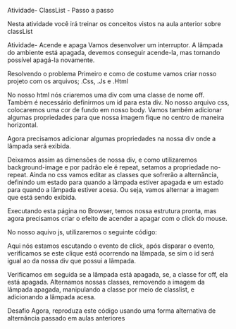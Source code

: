 Atividade- ClassList - Passo a passo

Nesta atividade você irá treinar os conceitos vistos na aula anterior sobre classList

Atividade- Acende e apaga
Vamos desenvolver um interruptor. A lâmpada do ambiente está apagada, devemos conseguir acende-la, mas tornando possível apagá-la novamente.

Resolvendo o problema
Primeiro e como de costume vamos criar nosso projeto com os arquivos; .Css, .Js e .Html

No nosso html nós criaremos uma div com uma classe de nome off. Também é necessário definirmos um id para esta div. 
No nosso arquivo css, colocaremos uma cor de fundo em nosso body. Vamos também adicionar algumas propriedades para que nossa imagem fique no centro de maneira horizontal.

<!-- body {
display: flex;
align-items: center;
justify-content: center;
background-color: #303e73;
} -->

Agora precisamos adicionar algumas propriedades na nossa div onde a lâmpada será exibida.

<!-- #space_lamp {
width: 400px;
height: 500px;
background-repeat: no-repeat;
} -->

Deixamos assim as dimensões de nossa div, e como utilizaremos background-image e por padrão ele é repeat, setamos a propriedade no-repeat.
Ainda no css vamos editar as classes que sofrerão a alternância, definindo um estado para quando a lâmpada estiver apagada e um estado para quando a lâmpada estiver acesa. Ou seja, vamos alternar a imagem que está sendo exibida.

<!-- .off {
    background-image: url("./img/off_bulb.svg");
  }
.on {
    background-image: url("./img/on_bulb.svg");
  } -->

Executando esta página no Browser, temos nossa estrutura pronta, mas agora precisamos criar o efeito de acender a apagar com o click do mouse.


No nosso aquivo js, utilizaremos o seguinte código:

<!-- document.addEventListener("click", (event) => {
const space_lamp = document.getElementById("space_lamp");
const id = event.target.id;

if (id == space_lamp.id) {
  if (space_lamp.classList.contains("off")) {
    space_lamp.classList.add("on");
    space_lamp.classList.remove("off");
  } else {
    space_lamp.classList.add("off");
    space_lamp.classList.remove("on");
  }
}
}); -->

Aqui nós estamos escutando o evento de click, após disparar o evento, verificamos se este clique está ocorrendo na lâmpada, se sim o id será igual ao da nossa div que possui a lâmpada.

Verificamos em seguida se a lâmpada está apagada, se, a classe for off, ela está apagada. Alternamos nossas classes, removendo a imagem da lâmpada apagada, manipulando a classe por meio de classlist, e adicionando a lâmpada acesa.

Desafio
Agora, reproduza este código usando uma forma alternativa de alternância passado em aulas anteriores